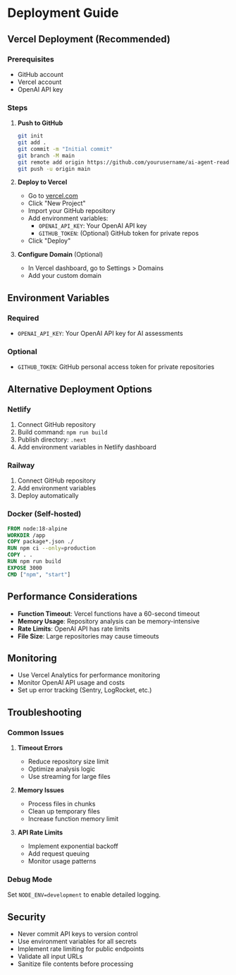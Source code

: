 # Deployment Guide

## Vercel Deployment (Recommended)

### Prerequisites
- GitHub account
- Vercel account
- OpenAI API key

### Steps

1. **Push to GitHub**
   ```bash
   git init
   git add .
   git commit -m "Initial commit"
   git branch -M main
   git remote add origin https://github.com/yourusername/ai-agent-readiness-assessment.git
   git push -u origin main
   ```

2. **Deploy to Vercel**
   - Go to [vercel.com](https://vercel.com)
   - Click "New Project"
   - Import your GitHub repository
   - Add environment variables:
     - `OPENAI_API_KEY`: Your OpenAI API key
     - `GITHUB_TOKEN`: (Optional) GitHub token for private repos
   - Click "Deploy"

3. **Configure Domain** (Optional)
   - In Vercel dashboard, go to Settings > Domains
   - Add your custom domain

## Environment Variables

### Required
- `OPENAI_API_KEY`: Your OpenAI API key for AI assessments

### Optional
- `GITHUB_TOKEN`: GitHub personal access token for private repositories

## Alternative Deployment Options

### Netlify
1. Connect GitHub repository
2. Build command: `npm run build`
3. Publish directory: `.next`
4. Add environment variables in Netlify dashboard

### Railway
1. Connect GitHub repository
2. Add environment variables
3. Deploy automatically

### Docker (Self-hosted)
```dockerfile
FROM node:18-alpine
WORKDIR /app
COPY package*.json ./
RUN npm ci --only=production
COPY . .
RUN npm run build
EXPOSE 3000
CMD ["npm", "start"]
```

## Performance Considerations

- **Function Timeout**: Vercel functions have a 60-second timeout
- **Memory Usage**: Repository analysis can be memory-intensive
- **Rate Limits**: OpenAI API has rate limits
- **File Size**: Large repositories may cause timeouts

## Monitoring

- Use Vercel Analytics for performance monitoring
- Monitor OpenAI API usage and costs
- Set up error tracking (Sentry, LogRocket, etc.)

## Troubleshooting

### Common Issues

1. **Timeout Errors**
   - Reduce repository size limit
   - Optimize analysis logic
   - Use streaming for large files

2. **Memory Issues**
   - Process files in chunks
   - Clean up temporary files
   - Increase function memory limit

3. **API Rate Limits**
   - Implement exponential backoff
   - Add request queuing
   - Monitor usage patterns

### Debug Mode

Set `NODE_ENV=development` to enable detailed logging.

## Security

- Never commit API keys to version control
- Use environment variables for all secrets
- Implement rate limiting for public endpoints
- Validate all input URLs
- Sanitize file contents before processing